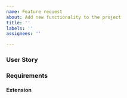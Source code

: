 ```yaml
---
name: Feature request
about: Add new functionality to the project
title: ''
labels: ''
assignees: ''

---
```




### User Story

### Requirements

#### Extension
